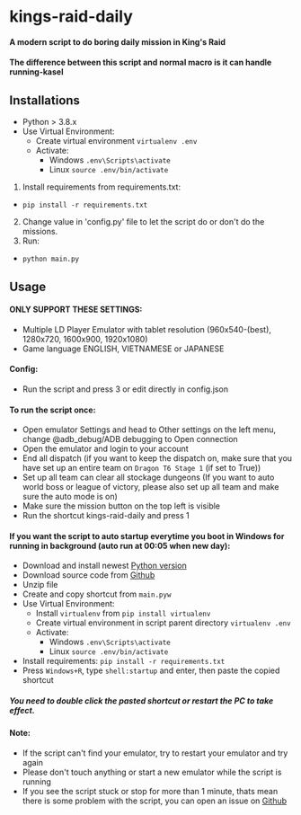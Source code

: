 # kings-raid-daily
#### A modern script to do boring daily mission in King's Raid
#### The difference between this script and normal macro is it can handle running-kasel

## Installations
* Python > 3.8.x
* Use Virtual Environment:
    * Create virtual environment `virtualenv .env`
    * Activate:
        - Windows `.env\Scripts\activate`
        - Linux `source .env/bin/activate`
1. Install requirements from requirements.txt:
  * `pip install -r requirements.txt`
2. Change value in 'config.py' file to let the script do or don't do the missions.
2. Run:
  * `python main.py`

## Usage
#### ONLY SUPPORT THESE SETTINGS:
- Multiple LD Player Emulator with tablet resolution (960x540-(best), 1280x720, 1600x900, 1920x1080)
- Game language ENGLISH, VIETNAMESE or JAPANESE

#### Config:
- Run the script and press 3 or edit directly in config.json

#### To run the script once:
- Open emulator Settings and head to Other settings on the left menu, change @adb_debug/ADB debugging to Open connection
- Open the emulator and login to your account
- End all dispatch (if you want to keep the dispatch on, make sure that you have set up an entire team on `Dragon T6 Stage 1` (if set to True))
- Set up all team can clear all stockage dungeons (If you want to auto world boss or league of victory, please also set up all team and make sure the auto mode is on)
- Make sure the mission button on the top left is visible
- Run the shortcut kings-raid-daily and press 1

#### If you want the script to auto startup everytime you boot in Windows for running in background (auto run at 00:05 when new day):
- Download and install newest [Python version](https://www.python.org/)
- Download source code from [Github](https://github.com/faber6/kings-raid-daily/archive/refs/heads/main.zip)
- Unzip file
- Create and copy shortcut from `main.pyw`
- Use Virtual Environment:
    * Install `virtualenv` from `pip install virtualenv`
    * Create virtual environment in script parent directory `virtualenv .env`
    * Activate:
        - Windows `.env\Scripts\activate`
        - Linux `source .env/bin/activate`
- Install requirements: `pip install -r requirements.txt`
- Press `Windows+R`, type `shell:startup` and enter, then paste the copied shortcut
##### You need to double click the pasted shortcut or restart the PC to take effect.

#### Note:
- If the script can't find your emulator, try to restart your emulator and try again
- Please don't touch anything or start a new emulator while the script is running
- If you see the script stuck or stop for more than 1 minute, thats mean there is some problem with the script, you can open an issue on [Github](https://github.com/faber6/kings-raid-daily)